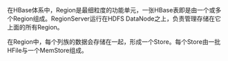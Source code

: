 

在HBase体系中，Region是最细粒度的功能单元，一张HBase表即是由一个或多个Region组成。RegionServer运行在HDFS DataNode之上，负责管理存储在它上面的所有Region。

在Region中，每个列族的数据会存储在一起，形成一个Store。每个Store由一批HFile与一个MemStore组成。